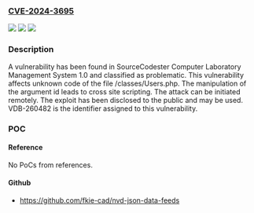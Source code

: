 ### [CVE-2024-3695](https://cve.mitre.org/cgi-bin/cvename.cgi?name=CVE-2024-3695)
![](https://img.shields.io/static/v1?label=Product&message=Computer%20Laboratory%20Management%20System&color=blue)
![](https://img.shields.io/static/v1?label=Version&message=%3D%201.0%20&color=brighgreen)
![](https://img.shields.io/static/v1?label=Vulnerability&message=CWE-79%20Cross%20Site%20Scripting&color=brighgreen)

### Description

A vulnerability has been found in SourceCodester Computer Laboratory Management System 1.0 and classified as problematic. This vulnerability affects unknown code of the file /classes/Users.php. The manipulation of the argument id leads to cross site scripting. The attack can be initiated remotely. The exploit has been disclosed to the public and may be used. VDB-260482 is the identifier assigned to this vulnerability.

### POC

#### Reference
No PoCs from references.

#### Github
- https://github.com/fkie-cad/nvd-json-data-feeds

